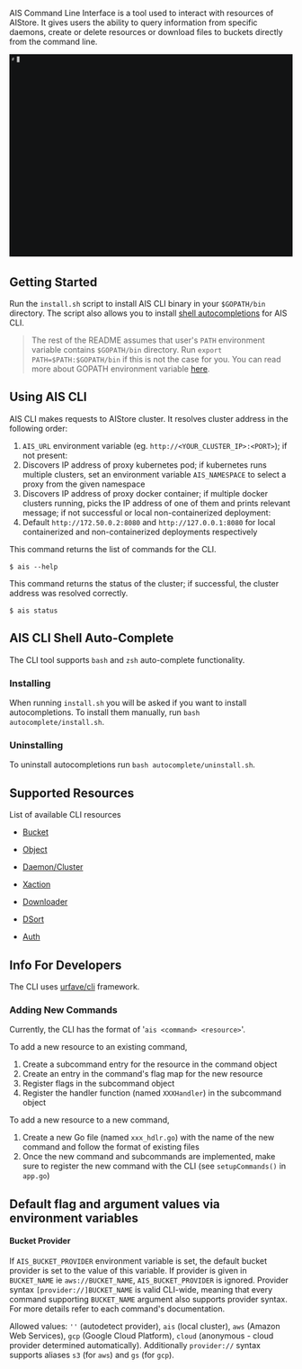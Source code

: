 AIS Command Line Interface is a tool used to interact with resources of AIStore. It gives users the ability to query information from specific daemons,
create or delete resources or download files to buckets directly from the command line.

<img src="../docs/images/ais2.13.gif" alt="CLI-playback" width="600">

## Getting Started

Run the `install.sh` script to install AIS CLI binary in your `$GOPATH/bin` directory.
The script also allows you to install [shell autocompletions](#ais-cli-shell-auto-complete) for AIS CLI.

> The rest of the README assumes that user's `PATH` environment variable contains `$GOPATH/bin` directory.
> Run `export PATH=$PATH:$GOPATH/bin` if this is not the case for you.
> You can read more about GOPATH environment variable [here](https://golang.org/doc/code.html#GOPATH).

## Using AIS CLI

AIS CLI makes requests to AIStore cluster. It resolves cluster address in the following order:
1. `AIS_URL` environment variable (eg. `http://<YOUR_CLUSTER_IP>:<PORT>`); if not present:
2. Discovers IP address of proxy kubernetes pod; if kubernetes runs multiple clusters, set an environment variable `AIS_NAMESPACE` to select a proxy from the given namespace
3. Discovers IP address of proxy docker container; if multiple docker clusters running, picks the IP address of one of them and prints relevant message;
if not successful or local non-containerized deployment:
4. Default `http://172.50.0.2:8080` and `http://127.0.0.1:8080` for local containerized and non-containerized deployments respectively

This command returns the list of commands for the CLI.

```console
$ ais --help
```

This command returns the status of the cluster; if successful, the cluster address was resolved correctly.

```console
$ ais status
```

## AIS CLI Shell Auto-Complete

The CLI tool supports `bash` and `zsh` auto-complete functionality.

### Installing

When running `install.sh` you will be asked if you want to install autocompletions.
To install them manually, run `bash autocomplete/install.sh`.

### Uninstalling

To uninstall autocompletions run `bash autocomplete/uninstall.sh`.

## Supported Resources

List of available CLI resources

* [Bucket](./resources/bucket.md)

* [Object](./resources/object.md)

* [Daemon/Cluster](./resources/daeclu.md)

* [Xaction](./resources/xaction.md)

* [Downloader](./resources/download.md)

* [DSort](./resources/dsort.md)

* [Auth](./resources/users.md)

## Info For Developers

The CLI uses [urfave/cli](https://github.com/urfave/cli) framework.

### Adding New Commands

Currently, the CLI has the format of '`ais <command> <resource>`'.

To add a new resource to an existing command,

1. Create a subcommand entry for the resource in the command object
2. Create an entry in the command's flag map for the new resource
3. Register flags in the subcommand object
4. Register the handler function (named `XXXHandler`) in the subcommand object

To add a new resource to a new command,

1. Create a new Go file (named `xxx_hdlr.go`) with the name of the new command and follow the format of existing files
2. Once the new command and subcommands are implemented, make sure to register the new command with the CLI (see `setupCommands()` in `app.go`)

## Default flag and argument values via environment variables

#### Bucket Provider

If `AIS_BUCKET_PROVIDER` environment variable is set, the default bucket provider is set to the value of this variable.
If provider is given in `BUCKET_NAME` ie `aws://BUCKET_NAME`, `AIS_BUCKET_PROVIDER` is ignored.
Provider syntax `[provider://]BUCKET_NAME` is valid CLI-wide, meaning that every command supporting `BUCKET_NAME` argument
also supports provider syntax. For more details refer to each command's documentation.

Allowed values: `''` (autodetect provider), `ais` (local cluster), `aws` (Amazon Web Services), `gcp` (Google Cloud Platform),
`cloud` (anonymous - cloud provider determined automatically). 
Additionally `provider://` syntax supports aliases `s3` (for `aws`) and `gs` (for `gcp`).
